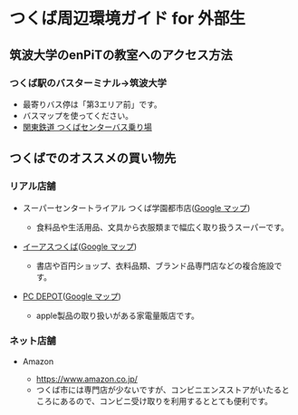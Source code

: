 # つくば周辺環境ガイド for 外部生

## 筑波大学のenPiTの教室へのアクセス方法

### つくば駅のバスターミナル→筑波大学
- 最寄りバス停は「第3エリア前」です。
- バスマップを使ってください。
- [関東鉄道 つくばセンターバス乗り場](http://www.tsukuba.ac.jp/access/pdf/131029campusbus_route.pdf)

## つくばでのオススメの買い物先

### リアル店舗

- スーパーセンタートライアル つくば学園都市店([Google マップ](https://www.google.co.jp/maps/place/%E3%82%B9%E3%83%BC%E3%83%91%E3%83%BC%E3%82%BB%E3%83%B3%E3%82%BF%E3%83%BC%E3%83%88%E3%83%A9%E3%82%A4%E3%82%A2%E3%83%AB+%E3%81%A4%E3%81%8F%E3%81%B0%E5%AD%A6%E5%9C%92%E9%83%BD%E5%B8%82%E5%BA%97/@36.0959427,140.0869554,15z/data=!4m5!3m4!1s0x0:0xd37db2ffd80f20a3!8m2!3d36.0959427!4d140.0869554))

  - 食料品や生活用品、文具から衣服類まで幅広く取り扱うスーパーです。

- [イーアスつくば](http://tsukuba.iias.jp/)([Google マップ](https://www.google.co.jp/maps/place/iias+%E3%81%A4%E3%81%8F%E3%81%B0/@36.0863829,140.0839801,15z/data=!4m5!3m4!1s0x0:0xb869f558b2481e62!8m2!3d36.0863829!4d140.0839801))

  - 書店や百円ショップ、衣料品類、ブランド品専門店などの複合施設です。

- [PC DEPOT](http://www.pcdepot.co.jp/shop/info/01071.html)([Google マップ](https://www.google.co.jp/maps/place/%E3%83%94%E3%83%BC%E3%82%B7%E3%83%BC%E3%83%87%E3%83%9D+(PC+DEPOT)%E3%81%A4%E3%81%8F%E3%81%B0%E7%A0%94%E7%A9%B6%E5%AD%A6%E5%9C%92%E5%BA%97/@36.076312,140.085944,15z/data=!4m2!3m1!1s0x0:0x901a7adac52379b7?sa=X&ved=0ahUKEwjK8KbVmPbTAhVEJJQKHU08AJoQ_BIIejAK))

  - apple製品の取り扱いがある家電量販店です。

### ネット店舗

  - Amazon

    - https://www.amazon.co.jp/
    - つくば市には専門店が少ないですが、コンビニエンスストアがいたるところにあるので、コンビニ受け取りを利用するととても便利です。
